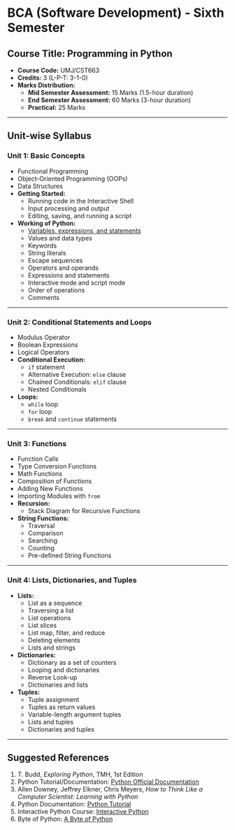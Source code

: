 # **BCA (Software Development) - Sixth Semester**

## **Course Title:** Programming in Python

- **Course Code:** UMJ/CST663
- **Credits:** 3 (L-P-T: 3-1-0)
- **Marks Distribution:**
  - **Mid Semester Assessment:** 15 Marks (1.5-hour duration)
  - **End Semester Assessment:** 60 Marks (3-hour duration)
  - **Practical:** 25 Marks

---

## **Unit-wise Syllabus**

### **Unit 1: Basic Concepts**

- Functional Programming
- Object-Oriented Programming (OOPs)
- Data Structures
- **Getting Started:**
  - Running code in the Interactive Shell
  - Input processing and output
  - Editing, saving, and running a script
- **Working of Python:**
  - [Variables, expressions, and statements](t1.py)
  - Values and data types
  - Keywords
  - String literals
  - Escape sequences
  - Operators and operands
  - Expressions and statements
  - Interactive mode and script mode
  - Order of operations
  - Comments

---

### **Unit 2: Conditional Statements and Loops**

- Modulus Operator
- Boolean Expressions
- Logical Operators
- **Conditional Execution:**
  - `if` statement
  - Alternative Execution: `else` clause
  - Chained Conditionals: `elif` clause
  - Nested Conditionals
- **Loops:**
  - `while` loop
  - `for` loop
  - `break` and `continue` statements

---

### **Unit 3: Functions**

- Function Calls
- Type Conversion Functions
- Math Functions
- Composition of Functions
- Adding New Functions
- Importing Modules with `from`
- **Recursion:**
  - Stack Diagram for Recursive Functions
- **String Functions:**
  - Traversal
  - Comparison
  - Searching
  - Counting
  - Pre-defined String Functions

---

### **Unit 4: Lists, Dictionaries, and Tuples**

- **Lists:**
  - List as a sequence
  - Traversing a list
  - List operations
  - List slices
  - List map, filter, and reduce
  - Deleting elements
  - Lists and strings
- **Dictionaries:**
  - Dictionary as a set of counters
  - Looping and dictionaries
  - Reverse Look-up
  - Dictionaries and lists
- **Tuples:**
  - Tuple assignment
  - Tuples as return values
  - Variable-length argument tuples
  - Lists and tuples
  - Dictionaries and tuples

---

## **Suggested References**

1. T. Budd, _Exploring Python_, TMH, 1st Edition
2. Python Tutorial/Documentation: [Python Official Documentation](http://www.python.org)
3. Allen Downey, Jeffrey Elkner, Chris Meyers, _How to Think Like a Computer Scientist: Learning with Python_
4. Python Documentation: [Python Tutorial](http://docs.python.org/3/tutorial/index.html)
5. Interactive Python Course: [Interactive Python](http://interactivepython.org/courseb1/static/pythonds)
6. Byte of Python: [A Byte of Python](http://www.ibiblio.org/g2swap/byteofpython/read/)
